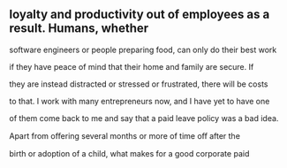 ## loyalty and productivity out of employees as a result. Humans, whether

software engineers or people preparing food, can only do their best work

if they have peace of mind that their home and family are secure. If

they are instead distracted or stressed or frustrated, there will be costs

to that. I work with many entrepreneurs now, and I have yet to have one

of them come back to me and say that a paid leave policy was a bad idea.

Apart from oﬀering several months or more of time oﬀ after the

birth or adoption of a child, what makes for a good corporate paid